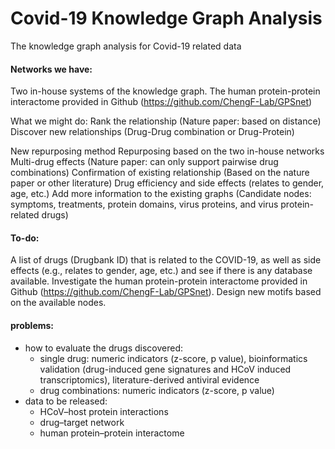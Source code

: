 # Covid-19 Knowledge Graph Analysis
The knowledge graph analysis for Covid-19 related data


#### Networks we have:
Two in-house systems of the knowledge graph.
The human protein-protein interactome provided in Github (https://github.com/ChengF-Lab/GPSnet)

What we might do:
Rank the relationship (Nature paper: based on distance)
Discover new relationships (Drug-Drug combination or Drug-Protein)

New repurposing method
Repurposing based on the two in-house networks
Multi-drug effects (Nature paper: can only support pairwise drug combinations)
Confirmation of existing relationship (Based on the nature paper or other literature)
Drug efficiency and side effects (relates to gender, age, etc.)
Add more information to the existing graphs (Candidate nodes: symptoms, treatments, protein domains, virus proteins, and virus protein-related drugs)

#### To-do:
A list of drugs (Drugbank ID) that is related to the COVID-19, as well as side effects (e.g., relates to gender, age, etc.) and see if there is any database available.
Investigate the human protein-protein interactome provided in Github (https://github.com/ChengF-Lab/GPSnet).
Design new motifs based on the available nodes. 

#### problems:
* how to evaluate the drugs discovered:
  * single drug: numeric indicators (z-score, p value),  bioinformatics validation (drug-induced gene signatures and HCoV induced transcriptomics), literature-derived antiviral evidence
  * drug combinations: numeric indicators (z-score, p value)
* data to be released:
  * HCoV–host protein interactions
  * drug–target network
  * human protein–protein interactome
